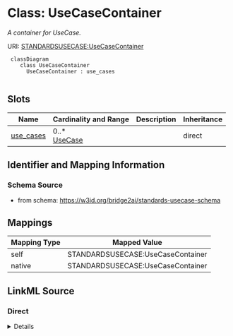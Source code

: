 # Class: UseCaseContainer
_A container for UseCase._




URI: [STANDARDSUSECASE:UseCaseContainer](https://w3id.org/bridge2ai/standards-usecase-schema/UseCaseContainer)



```mermaid
 classDiagram
    class UseCaseContainer
      UseCaseContainer : use_cases
      
```




<!-- no inheritance hierarchy -->


## Slots

| Name | Cardinality and Range | Description | Inheritance |
| ---  | --- | --- | --- |
| [use_cases](use_cases.md) | 0..* <br/> [UseCase](UseCase.md) |  | direct |









## Identifier and Mapping Information







### Schema Source


* from schema: https://w3id.org/bridge2ai/standards-usecase-schema





## Mappings

| Mapping Type | Mapped Value |
| ---  | ---  |
| self | STANDARDSUSECASE:UseCaseContainer |
| native | STANDARDSUSECASE:UseCaseContainer |





## LinkML Source

<!-- TODO: investigate https://stackoverflow.com/questions/37606292/how-to-create-tabbed-code-blocks-in-mkdocs-or-sphinx -->

### Direct

<details>
```yaml
name: UseCaseContainer
description: A container for UseCase.
from_schema: https://w3id.org/bridge2ai/standards-usecase-schema
rank: 1000
slots:
- use_cases
tree_root: true

```
</details>

### Induced

<details>
```yaml
name: UseCaseContainer
description: A container for UseCase.
from_schema: https://w3id.org/bridge2ai/standards-usecase-schema
rank: 1000
attributes:
  use_cases:
    name: use_cases
    from_schema: https://w3id.org/bridge2ai/standards-usecase-schema
    rank: 1000
    multivalued: true
    alias: use_cases
    owner: UseCaseContainer
    domain_of:
    - UseCaseContainer
    range: UseCase
    inlined: true
    inlined_as_list: true
tree_root: true

```
</details>